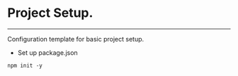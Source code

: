 # Project Setup.

---

Configuration template for basic project setup.

- Set up package.json

```
npm init -y

```
